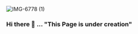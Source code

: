 ![IMG-6778 (1)](https://github.com/cyrio/cyrio/assets/11318212/34fb8400-1fdb-4c8a-8125-334b5d675438)

### Hi there 👋 ... "This Page is under creation"

<!--
**cyrio/cyrio** is a ✨ _special_ ✨ repository because its `README.md` (this file) appears on your GitHub profile.

Here are some ideas to get you started:

- 🔭 I’m currently working on ...
- 🌱 I’m currently learning ...
- 👯 I’m looking to collaborate on ...
- 🤔 I’m looking for help with ...
- 💬 Ask me about ...
- 📫 How to reach me: ...
- 😄 Pronouns: ...
- ⚡ Fun fact: ...
-->
